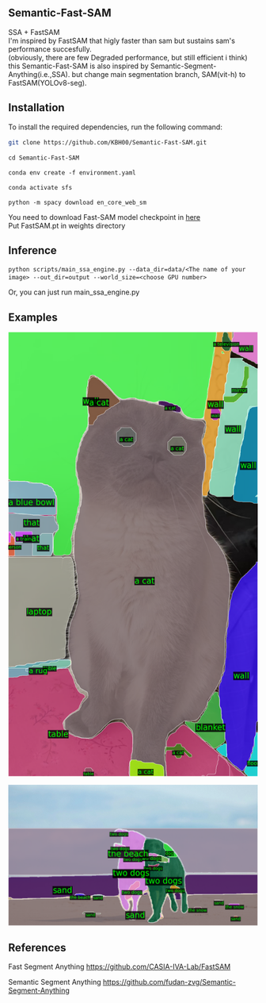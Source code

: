 ## Semantic-Fast-SAM
SSA + FastSAM \
I'm inspired by FastSAM that higly faster than sam but sustains sam's performance succesfully.\
(obviously, there are few Degraded performance, but still efficient i think)\
this Semantic-Fast-SAM is also inspired by Semantic-Segment-Anything(i.e.,SSA). but change main segmentation branch, SAM(vit-h) to FastSAM(YOLOv8-seg).

## Installation

To install the required dependencies, run the following command:

```bash
git clone https://github.com/KBH00/Semantic-Fast-SAM.git
```
```
cd Semantic-Fast-SAM
```
```
conda env create -f environment.yaml
```
```
conda activate sfs
```
```
python -m spacy download en_core_web_sm
```

You need to download Fast-SAM model checkpoint in [here](https://drive.google.com/file/d/1l7l1VJmpD1nOsgiTXucTtYOpu3nE-rjh/view?usp=drive_link)\
Put FastSAM.pt in weights directory


## Inference
```
python scripts/main_ssa_engine.py --data_dir=data/<The name of your image> --out_dir=output --world_size=<choose GPU number>
```
Or, you can just run main_ssa_engine.py

## Examples
![Description of Image](./pngs/cat.png)

![Description of Image](./pngs/dogs.png)

## References

Fast Segment Anything
https://github.com/CASIA-IVA-Lab/FastSAM

Semantic Segment Anything
https://github.com/fudan-zvg/Semantic-Segment-Anything

